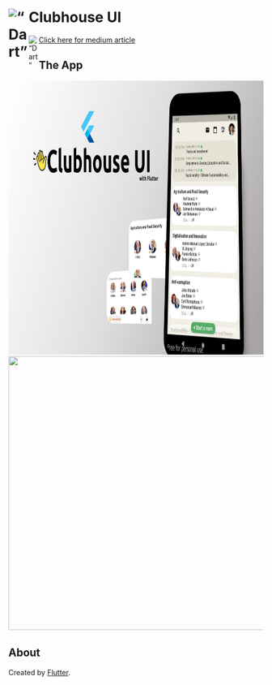 # <img align="left" alt=“Dart” width="40px" src="https://emojipedia-us.s3.dualstack.us-west-1.amazonaws.com/thumbs/120/apple/325/waving-hand_1f44b.png" />Clubhouse UI

<img align="left" alt=“Dart” width="20px" src="https://www.vectorlogo.zone/logos/medium/medium-icon.svg" />[Click here for medium article](https://medium.com/@umitcan/clubhouse-ui-with-flutter-4997e3c91b0a)


## The App
<img src="https://raw.githubusercontent.com/coch82/clubhouse_ui/main/gifs_and_images/clubhouse-last.png" width="960" height="540" />

<img src="https://raw.githubusercontent.com/coch82/clubhouse_ui/main/gifs_and_images/original.gif" width="960" height="540" />



## About





Created by [Flutter](https://flutter.dev).









